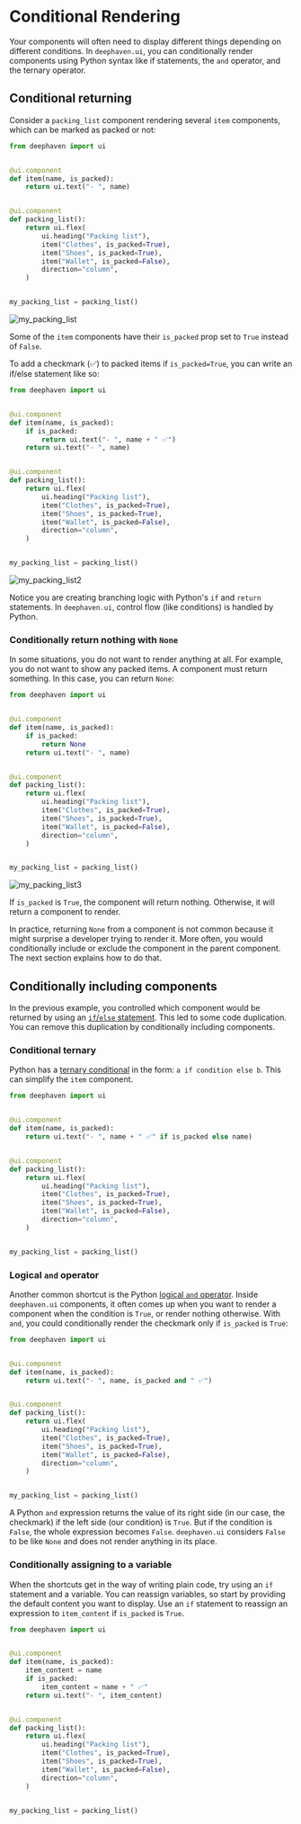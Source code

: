 # Conditional Rendering

Your components will often need to display different things depending on different conditions. In `deephaven.ui`, you can conditionally render components using Python syntax like if statements, the `and` operator, and the ternary operator.

## Conditional returning

Consider a `packing_list` component rendering several `item` components, which can be marked as packed or not:

```python
from deephaven import ui


@ui.component
def item(name, is_packed):
    return ui.text("- ", name)


@ui.component
def packing_list():
    return ui.flex(
        ui.heading("Packing list"),
        item("Clothes", is_packed=True),
        item("Shoes", is_packed=True),
        item("Wallet", is_packed=False),
        direction="column",
    )


my_packing_list = packing_list()
```

![my_packing_list](../_assets/conditional_rendering1.png)

Some of the `item` components have their `is_packed` prop set to `True` instead of `False`. 

To add a checkmark (✅) to packed items if `is_packed=True`, you can write an if/else statement like so:


```python
from deephaven import ui


@ui.component
def item(name, is_packed):
    if is_packed:
        return ui.text("- ", name + " ✅")
    return ui.text("- ", name)


@ui.component
def packing_list():
    return ui.flex(
        ui.heading("Packing list"),
        item("Clothes", is_packed=True),
        item("Shoes", is_packed=True),
        item("Wallet", is_packed=False),
        direction="column",
    )


my_packing_list = packing_list()
```

![my_packing_list2](../_assets/conditional_rendering2.png)

Notice you are creating branching logic with Python's `if` and `return` statements. In `deephaven.ui`, control flow (like conditions) is handled by Python.

### Conditionally return nothing with `None`

In some situations, you do not want to render anything at all. For example, you do not want to show any packed items. A component must return something. In this case, you can return `None`:

```python
from deephaven import ui


@ui.component
def item(name, is_packed):
    if is_packed:
        return None
    return ui.text("- ", name)


@ui.component
def packing_list():
    return ui.flex(
        ui.heading("Packing list"),
        item("Clothes", is_packed=True),
        item("Shoes", is_packed=True),
        item("Wallet", is_packed=False),
        direction="column",
    )


my_packing_list = packing_list()
```

![my_packing_list3](../_assets/conditional_rendering3.png)

If `is_packed` is `True`, the component will return nothing. Otherwise, it will return a component to render.

In practice, returning `None` from a component is not common because it might surprise a developer trying to render it. More often, you would conditionally include or exclude the component in the parent component. The next section explains how to do that.

## Conditionally including components

In the previous example, you controlled which component would be returned by using an [`if`/`else` statement](https://docs.python.org/3/tutorial/controlflow.html#if-statements). This led to some code duplication. You can remove this duplication by conditionally including components.

### Conditional ternary

Python has a [ternary conditional](https://docs.python.org/3/reference/expressions.html#conditional-expressions) in the form: `a if condition else b`. This can simplify the `item` component.

```python
from deephaven import ui


@ui.component
def item(name, is_packed):
    return ui.text("- ", name + " ✅" if is_packed else name)


@ui.component
def packing_list():
    return ui.flex(
        ui.heading("Packing list"),
        item("Clothes", is_packed=True),
        item("Shoes", is_packed=True),
        item("Wallet", is_packed=False),
        direction="column",
    )


my_packing_list = packing_list()
```

### Logical `and` operator

Another common shortcut is the Python [logical `and` operator](https://docs.python.org/3/reference/expressions.html#and). Inside `deephaven.ui` components, it often comes up when you want to render a component when the condition is `True`, or render nothing otherwise. With `and`, you could conditionally render the checkmark only if `is_packed` is `True`:

```python
from deephaven import ui


@ui.component
def item(name, is_packed):
    return ui.text("- ", name, is_packed and " ✅")


@ui.component
def packing_list():
    return ui.flex(
        ui.heading("Packing list"),
        item("Clothes", is_packed=True),
        item("Shoes", is_packed=True),
        item("Wallet", is_packed=False),
        direction="column",
    )


my_packing_list = packing_list()
```

A Python `and` expression returns the value of its right side (in our case, the checkmark) if the left side (our condition) is `True`. But if the condition is `False`, the whole expression becomes `False`. `deephaven.ui` considers `False` to be like `None` and does not render anything in its place.

### Conditionally assigning to a variable

When the shortcuts get in the way of writing plain code, try using an `if` statement and a variable. You can reassign variables, so start by providing the default content you want to display. Use an `if` statement to reassign an expression to `item_content` if `is_packed` is `True`.

```python
from deephaven import ui


@ui.component
def item(name, is_packed):
    item_content = name
    if is_packed:
        item_content = name + " ✅"
    return ui.text("- ", item_content)


@ui.component
def packing_list():
    return ui.flex(
        ui.heading("Packing list"),
        item("Clothes", is_packed=True),
        item("Shoes", is_packed=True),
        item("Wallet", is_packed=False),
        direction="column",
    )


my_packing_list = packing_list()
```
